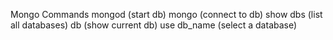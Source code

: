 Mongo Commands
mongod (start db)
mongo (connect to db)
show dbs (list all databases)
db (show current db)
use db_name (select a database)